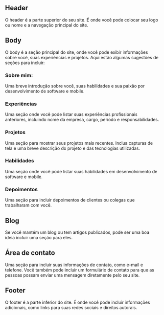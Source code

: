 ## Header 

O header é a parte superior do seu site. É onde você pode colocar seu logo ou nome e a navegação principal do site.



## Body

O body é a seção principal do site, onde você pode exibir informações sobre você, suas experiências e projetos. Aqui estão algumas sugestões de seções para incluir:



### Sobre mim: 

Uma breve introdução sobre você, suas habilidades e sua paixão por desenvolvimento de software e mobile.

### Experiências

Uma seção onde você pode listar suas experiências profissionais anteriores, incluindo nome da empresa, cargo, período e responsabilidades.

### Projetos

Uma seção para mostrar seus projetos mais recentes. Inclua capturas de tela e uma breve descrição do projeto e das tecnologias utilizadas.

### Habilidades

Uma seção onde você pode listar suas habilidades em desenvolvimento de software e mobile.

### Depoimentos

Uma seção para incluir depoimentos de clientes ou colegas que trabalharam com você.

## Blog

Se você mantém um blog ou tem artigos publicados, pode ser uma boa ideia incluir uma seção para eles.



## Área de contato

Uma seção para incluir suas informações de contato, como e-mail e telefone. Você também pode incluir um formulário de contato para que as pessoas possam enviar uma mensagem diretamente pelo seu site.

## Footer

O footer é a parte inferior do site. É onde você pode incluir informações adicionais, como links para suas redes sociais e direitos autorais.